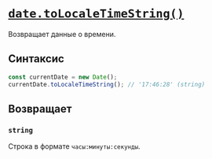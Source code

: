 # [`date.toLocaleTimeString()`](../index.md)

Возвращает данные о времени.

## Синтаксис

```js
const currentDate = new Date();
currentDate.toLocaleTimeString(); // '17:46:28' (string)
```

## Возвращает

### `string`

Строка в формате `часы:минуты:секунды`.

